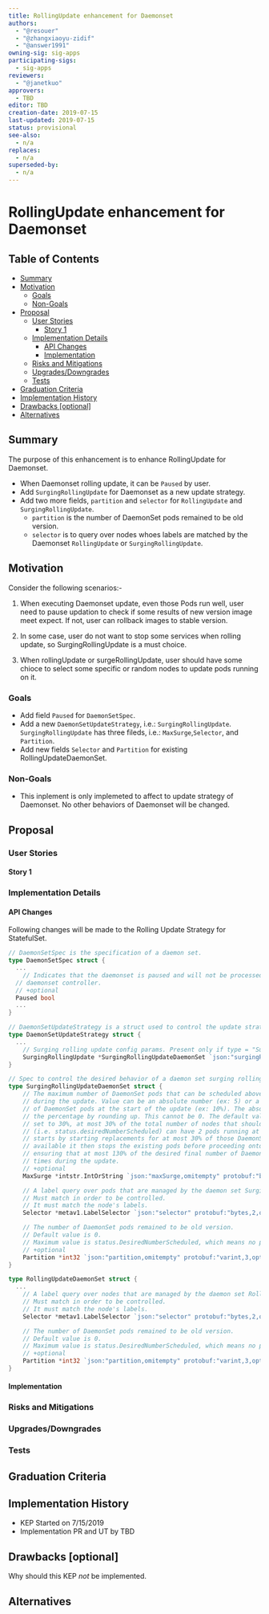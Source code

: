 ```yaml
---
title: RollingUpdate enhancement for Daemonset
authors:
  - "@resouer"
  - "@zhangxiaoyu-zidif"
  - "@answer1991"
owning-sig: sig-apps
participating-sigs:
  - sig-apps
reviewers:
  - "@janetkuo"
approvers:
  - TBD
editor: TBD
creation-date: 2019-07-15
last-updated: 2019-07-15
status: provisional
see-also:
  - n/a
replaces:
  - n/a
superseded-by:
  - n/a
---
```


# RollingUpdate enhancement for Daemonset

## Table of Contents

<!-- toc -->
- [Summary](#summary)
- [Motivation](#motivation)
  - [Goals](#goals)
  - [Non-Goals](#non-goals)
- [Proposal](#proposal)
  - [User Stories](#user-stories)
    - [Story 1](#story-1)
  - [Implementation Details](#implementation-details)
    - [API Changes](#api-changes)
    - [Implementation](#implementation)
  - [Risks and Mitigations](#risks-and-mitigations)
  - [Upgrades/Downgrades](#upgradesdowngrades)
  - [Tests](#tests)
- [Graduation Criteria](#graduation-criteria)
- [Implementation History](#implementation-history)
- [Drawbacks [optional]](#drawbacks-optional)
- [Alternatives](#alternatives)
<!-- /toc -->

## Summary

The purpose of this enhancement is to enhance RollingUpdate for Daemonset.
  - When Daemonset rolling update, it can be `Paused` by user.
  - Add `SurgingRollingUpdate` for Daemonset as a new update strategy.
  - Add two more fields, `partition` and `selector` for `RollingUpdate` and `SurgingRollingUpdate`.
    - `partition` is the number of DaemonSet pods remained to be old version.
    - `selector` is to query over nodes whoes labels are matched by the Daemonset `RollingUpdate` or `SurgingRollingUpdate`.


## Motivation

Consider the following scenarios:-

1. When executing Daemonset update, even those Pods run well, user need to pause updation to check if  some results of new version image meet expect. If not, user can rollback images to stable version.

1. In some case, user do not want to stop some services when rolling update, so SurgingRollingUpdate is a must choice.

1. When rollingUpdate or surgeRollingUpdate, user should have some chioce to select some specific or random nodes to update pods running on it.

### Goals

- Add field `Paused` for `DaemonSetSpec`.
- Add a new  `DaemonSetUpdateStrategy`, i.e.: `SurgingRollingUpdate`. `SurgingRollingUpdate` has three fileds, i.e.: `MaxSurge`,`Selector`, and `Partition`.
- Add new fields `Selector` and `Partition` for existing RollingUpdateDaemonSet.

### Non-Goals
- This inplement is only implemeted to affect to update strategy of Daemonset. No other behaviors of Daemonset will be changed.

## Proposal

### User Stories

#### Story 1

### Implementation Details

#### API Changes

Following changes will be made to the Rolling Update Strategy for StatefulSet.

```go
// DaemonSetSpec is the specification of a daemon set.
type DaemonSetSpec struct {
  ...
    // Indicates that the daemonset is paused and will not be processed by the
  // daemonset controller.
  // +optional
  Paused bool
  ...
}
```

```go
// DaemonSetUpdateStrategy is a struct used to control the update strategy for a DaemonSet.
type DaemonSetUpdateStrategy struct {
  ...
	// Surging rolling update config params. Present only if type = "SurgingRollingUpdate".
	SurgingRollingUpdate *SurgingRollingUpdateDaemonSet `json:"surgingRollingUpdate,omitempty" protobuf:"bytes,3,opt,name=surgingRollingUpdate"`
}
```

```go
// Spec to control the desired behavior of a daemon set surging rolling update.
type SurgingRollingUpdateDaemonSet struct {
	// The maximum number of DaemonSet pods that can be scheduled above the desired number of pods
	// during the update. Value can be an absolute number (ex: 5) or a percentage of the total number
	// of DaemonSet pods at the start of the update (ex: 10%). The absolute number is calculated from
	// the percentage by rounding up. This cannot be 0. The default value is 1. Example: when this is
	// set to 30%, at most 30% of the total number of nodes that should be running the daemon pod
	// (i.e. status.desiredNumberScheduled) can have 2 pods running at any given time. The update
	// starts by starting replacements for at most 30% of those DaemonSet pods. Once the new pods are
	// available it then stops the existing pods before proceeding onto other DaemonSet pods, thus
	// ensuring that at most 130% of the desired final number of DaemonSet  pods are running at all
	// times during the update.
	// +optional
	MaxSurge *intstr.IntOrString `json:"maxSurge,omitempty" protobuf:"bytes,1,opt,name=maxSurge"`

	// A label query over pods that are managed by the daemon set SurgingRollingUpdate.
	// Must match in order to be controlled.
	// It must match the node's labels.
	Selector *metav1.LabelSelector `json:"selector" protobuf:"bytes,2,opt,name=selector"`

	// The number of DaemonSet pods remained to be old version.
	// Default value is 0.
	// Maximum value is status.DesiredNumberScheduled, which means no pod will be updated.
	// +optional
	Partition *int32 `json:"partition,omitempty" protobuf:"varint,3,opt,name=partition"`
}
```

```go
type RollingUpdateDaemonSet struct {
  ...
	// A label query over nodes that are managed by the daemon set RollingUpdate.
	// Must match in order to be controlled.
	// It must match the node's labels.
	Selector *metav1.LabelSelector `json:"selector" protobuf:"bytes,2,opt,name=selector"`

	// The number of DaemonSet pods remained to be old version.
	// Default value is 0.
	// Maximum value is status.DesiredNumberScheduled, which means no pod will be updated.
	// +optional
	Partition *int32 `json:"partition,omitempty" protobuf:"varint,3,opt,name=partition"`
}
```

#### Implementation


### Risks and Mitigations

### Upgrades/Downgrades

### Tests

## Graduation Criteria

## Implementation History

- KEP Started on 7/15/2019
- Implementation PR and UT by TBD

## Drawbacks [optional]

Why should this KEP _not_ be implemented.

## Alternatives



